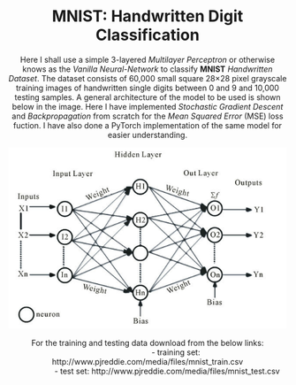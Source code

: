 # <div align='center' >MNIST: Handwritten Digit Classification<div>

 <div align='center'> Here I shall use a simple 3-layered <i>Multilayer Perceptron</i> or otherwise knows as the <i>Vanilla Neural-Network</i> to classify <b>MNIST</b> <i>Handwritten Dataset</i>. The dataset consists of 60,000 small square 28×28 pixel grayscale training images of handwritten single digits between 0 and 9 and 10,000 testing samples. A general architecture of the model to be used is shown below in the image. Here I have implemented <i>Stochastic Gradient Descent</i> and <i>Backpropagation</i> from scratch for the <i>Mean Squared Error</i> (MSE) loss fuction. I have also done a PyTorch implementation of the same model for easier understanding.</div> 


<p align='center'><img src=./qModel.jpg></p>
<p align='center'>
For the training and testing data download from the below links:<br>
&nbsp; &nbsp; &nbsp; &nbsp; &nbsp; &nbsp; &nbsp; &nbsp; &nbsp; &nbsp; &nbsp; &nbsp; &nbsp; - training set: http://www.pjreddie.com/media/files/mnist_train.csv<br>
&nbsp; &nbsp; &nbsp; &nbsp; &nbsp;  &nbsp; &nbsp; &nbsp; &nbsp; - test set: http://www.pjreddie.com/media/files/mnist_test.csv
</p>
